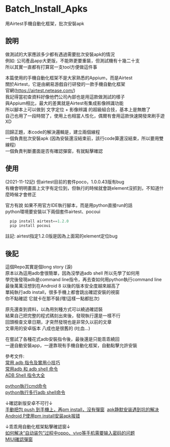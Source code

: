 # Batch_Install_Apks
用Airtest手機自動化框架，批次安裝apk

## 說明
做測試的大家應該多少都有遇過需要批次安裝apk的情況  
例如: 公司產品app大更版，不能熱更要重裝，但測試機有十幾二十支  
所以其實一直都有打算寫一支tool方便做這件事  

本篇使用的手機自動化框架不是大家熟悉的Appium，而是Airtest  
關於Airtest，它是由網易游戲自行研發的一款手機自動化框架  
官網(https://airtest.netease.com/)  
我記得當初查資料好像他們公司內部也是用這款做測試的樣子  
與Appium相比，最大的差異就是Airtest有集成影像辨識功能  
所以腳本上可以做到 文字定位 + 影像辨識 的超級組合技，基本上是無敵了  
自己也用了一段時間了，使用上也相當人性化，偶爾有會用這款快速開發來刷手遊XD  

回歸正題，本code的解決邏輯是，建立兩個線程  
一個負責批次安裝apk (因為安裝還沒結束前，該行code算還沒結束，所以要用雙線程)  
一個負責判斷畫面是否有確認彈窗，有就點擊確認  

## 使用
(2021-11-12記) 但airtest目前的套件poco，1.0.0.43版有bug  
有機會明明畫面上文字有定位到，但執行的時候就會跳element沒抓到，不知道什麼時候才會修正  

官方有說 如果不用官方IDE執行腳本，而是用python直接run的話  
python環境要安裝以下兩個套件airtest、pocoui  
```python
  pip install airtest==1.2.0
  pip install pocoui
```
註記: airtest指定1.2.0版是因為上面寫的element定位bug  

## 後記
這個Repo其實是個long story (淚)  
原本以為這用adb會很簡單，因為沒學過adb shell 所以先學了如何用  
學完後發現adb是command line指令，再去查如何用python執行command line  
最後萬萬沒想到在Android 8 以後的版本安全度越來越高了  
單純執行adb install，很多手機上都會跳出確認安裝的視窗  
你不點確認 它就卡在那不裝(嘿!這樣一點都批次)  

原先還查到資料，以為用別種方式可以繞過確認裝  
結果自己把完整的程式碼刻出來後，發現執行還是一樣不行  
回頭檢查文章日期，才突然發現也是非常久以前的文章  
文章用的安卓版本 八成也是很舊的 (吐血...)  

在嘗試了各種花式adb安裝指令後，最後還是只能乖乖繞回  
一邊自動安裝app，一邊靠現有手機自動化框架，自動點擊允許安裝  

參考文件:  
[常用 adb 指令及實用小技巧](https://ithelp.ithome.com.tw/articles/10241811)  
[常用adb 和 adb shell 命令](https://www.itread01.com/content/1548785710.html)  
[ADB Shell 指令大全](https://adbshell.com/commands/adb-install)  

[python執行cmd命令](https://www.jianshu.com/p/d732fa4217d9)  
[python執行多行adb shell命令](https://www.cnblogs.com/wztshine/p/13445520.html)  

↓確認新版安卓不可行↓  
[手動把包 push 到手機上，再pm install，沒有彈窗](https://testerhome.com/topics/2601)  
[apk静默安装遇到坑的解决](https://www.jianshu.com/p/ee4cd3183b0e)  
[Android P使用pm install安装apk报错](https://blog.csdn.net/xuebijun/article/details/82852414)  

↓乖乖用自動化框架點擊確認窗↓  
[如何解决“自动装包”过程中oppo、vivo等手机需要输入密码的问题](https://blog.csdn.net/AirtestProject/article/details/109623566)  
[MIUI確認彈窗](https://github.com/AirtestProject/AirtestIDE/issues/85)  